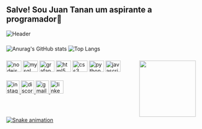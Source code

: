 <h2 align="left">Salve! Sou Juan Tanan um aspirante a programador🐧</h2>

![Header](https://media.licdn.com/dms/image/v2/D4D16AQEeEX745Uu5cA/profile-displaybackgroundimage-shrink_350_1400/profile-displaybackgroundimage-shrink_350_1400/0/1721914980851?e=1749081600&v=beta&t=5Ghma5wpf0ssC9FPr8jsc-8Ok-Zn1ZF9ajEhjZAFX2I)
###

![Anurag's GitHub stats](https://github-readme-stats.vercel.app/api?username=JCTanan&show_icons=true&theme=transparent)
![Top Langs](https://github-readme-stats.vercel.app/api/top-langs/?username=JCTanan&layout=compact)

###

<img align="right" height="150" src="https://media1.tenor.com/m/NH0OHBLiEGYAAAAC/solo-leveling.gif"  />

###

<div align="left">
  <img align="center" height="30" width="40" src="https://cdn.jsdelivr.net/gh/devicons/devicon/icons/nodejs/nodejs-original.svg" alt="nodejs logo"  />
  <img align="center" height="30" width="40" src="https://cdn.jsdelivr.net/gh/devicons/devicon/icons/mysql/mysql-original.svg" alt="mysql logo"  />
  <img align="center" height="30" width="40" src="https://cdn.jsdelivr.net/gh/devicons/devicon/icons/grafana/grafana-original.svg" alt="grafana logo"  />
  <img align="center" height="30" width="40" src="https://cdn.jsdelivr.net/gh/devicons/devicon/icons/html5/html5-original.svg" height="30" alt="html5 logo"  />
  <img align="center" height="30" width="40" src="https://cdn.jsdelivr.net/gh/devicons/devicon/icons/css3/css3-original.svg" alt="css3 logo"  />
  <img align="center" height="30" width="40" src="https://cdn.jsdelivr.net/gh/devicons/devicon/icons/python/python-original.svg" alt="python logo"  />
  <img align="center" height="30" width="40" src="https://cdn.jsdelivr.net/gh/devicons/devicon/icons/javascript/javascript-original.svg" alt="javascript logo"  />
  

</div>

###

<div align="left">
  <a href="https://www.instagram.com/jc_tanan/" target="_blank"><img src="https://img.shields.io/static/v1?message=Instagram&logo=instagram&label=&color=E4405F&logoColor=white&labelColor=&style=for-the-badge" height="35" alt="instagram logo"  />
  <a href="https://discord.com/channels/@me" target="_blank"><img src="https://img.shields.io/static/v1?message=Discord&logo=discord&label=&color=7289DA&logoColor=white&labelColor=&style=for-the-badge" height="35" alt="discord logo"  />
  <a href = "mailto:juancarlostanan@outlook.com"><img src="https://img.shields.io/static/v1?message=Gmail&logo=gmail&label=&color=D14836&logoColor=white&labelColor=&style=for-the-badge" height="35" alt="gmail logo"  />
  <a href="https://www.linkedin.com/in/juantanan/" target="_blank"><img src="https://img.shields.io/static/v1?message=LinkedIn&logo=linkedin&label=&color=0077B5&logoColor=white&labelColor=&style=for-the-badge" height="35" alt="linkedin logo"  />
</div>

###

<br clear="both">

<img src="https://raw.githubusercontent.com/jctanan/jctanan/output/snake.svg" alt="Snake animation" />

###
